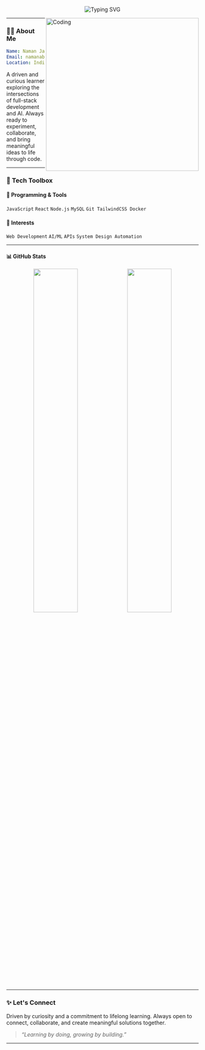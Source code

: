 
<p align="center">
  <img src="https://readme-typing-svg.demolab.com?font=Fira+Code&pause=1000&color=F78A4B&center=true&vCenter=true&width=440&lines=Hello+World!%2C+I'm+Naman+Jain.;I+love+building+cool+stuff.;Let's+connect+and+create+impact!" alt="Typing SVG" />
</p>

<img align="right" alt="Coding" width="400" src="https://mir-s3-cdn-cf.behance.net/project_modules/disp/601014116770475.6068beff4640a.gif">

---

### 🧑‍💻 About Me

```yaml
Name: Naman Jain
Email: namanabbad02@gmail.com
Location: India
```
A driven and curious learner exploring the intersections of full-stack development and AI.
Always ready to experiment, collaborate, and bring meaningful ideas to life through code.

---

### 🧰 Tech Toolbox
#### 🚀 Programming & Tools
`JavaScript` `React` `Node.js` `MySQL` `Git TailwindCSS Docker`

#### 🧠 Interests
`Web Development` `AI/ML` `APIs` `System Design Automation`

---


#### 📊 GitHub Stats
<p align="center"> <img src="https://github-readme-stats.vercel.app/api?username=namanabbad02&show_icons=true&theme=radical" width="48%" /> <img src="https://github-readme-streak-stats.herokuapp.com/?user=namanabbad02&theme=radical" width="48%" /> </p>

---

### ✨ Let's Connect

Driven by curiosity and a commitment to lifelong learning. Always open to connect, collaborate, and create meaningful solutions together.
> *“Learning by doing, growing by building.”*



---
